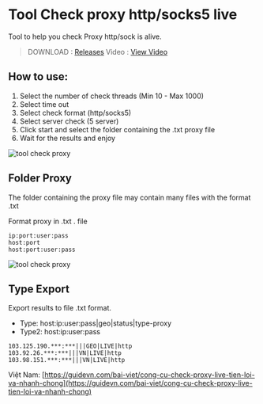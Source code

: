 # Tool Check proxy http/socks5 live

Tool to help you check Proxy http/sock is alive.

> DOWNLOAD : [Releases](https://github.com/s0ckd3/check-proxy-live/releases)
> Video : [View Video](https://www.youtube.com/watch?v=FYD8fER2dlY)
## How to use:
1. Select the number of check threads (Min 10 - Max 1000)
2. Select time out
3. Select check format (http/socks5)
4. Select server check (5 server)
5. Click start and select the folder containing the .txt proxy file
6. Wait for the results and enjoy


![tool check proxy](https://raw.githubusercontent.com/s0ckd3/check-proxy-live/main/Screenshot%202022-09-24%20232402.jpg)

## Folder Proxy
The folder containing the proxy file may contain many files with the format .txt

Format proxy in .txt . file

```ip:port
ip:port:user:pass
host:port
host:port:user:pass
```
![tool check proxy](https://raw.githubusercontent.com/s0ckd3/check-proxy-live/main/type.jpg)

## Type Export
Export results to file .txt format.

- Type: host:ip:user:pass|geo|status|type-proxy
- Type2: host:ip:user:pass
```
103.125.190.***:***|||GEO|LIVE|http
103.92.26.***:***|||VN|LIVE|http
103.98.151.***:***|||VN|LIVE|http
```


Việt Nam: [https://guidevn.com/bai-viet/cong-cu-check-proxy-live-tien-loi-va-nhanh-chong](https://guidevn.com/bai-viet/cong-cu-check-proxy-live-tien-loi-va-nhanh-chong)
